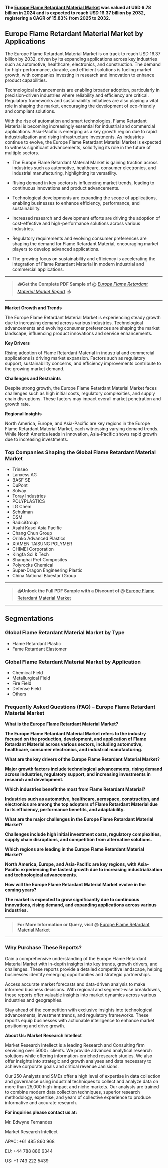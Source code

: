 <p><strong>The <a href="https://www.marketresearchintellect.com/download-sample/?rid=947097&amp;utm_source=Pulse-April-Europe&amp;utm_medium=852">Europe Flame Retardant Material Market</a> was valued at USD 6.78 billion in 2024 and is expected to reach USD 16.37 billion by 2032, registering a CAGR of 15.83% from 2025 to 2032.</strong></p><h2>Europe Flame Retardant Material Market by Applications&nbsp;</h2><p><p>The Europe Flame Retardant Material Market is on track to reach USD 16.37 billion by 2032, driven by its expanding applications across key industries such as automotive, healthcare, electronics, and construction. The demand for high-performance, durable, and efficient solutions is fueling market growth, with companies investing in research and innovation to enhance product capabilities.</p><p>Technological advancements are enabling broader adoption, particularly in precision-driven industries where reliability and efficiency are critical. Regulatory frameworks and sustainability initiatives are also playing a vital role in shaping the market, encouraging the development of eco-friendly and compliant solutions.</p><p>With the rise of automation and smart technologies, Flame Retardant Material is becoming increasingly essential for industrial and commercial applications. Asia-Pacific is emerging as a key growth region due to rapid industrialization and rising infrastructure investments. As industries continue to evolve, the Europe Flame Retardant Material Market is expected to witness significant advancements, solidifying its role in the future of multiple sectors.</p></p><ul><li><p>The Europe Flame Retardant Material Market is gaining traction across industries such as automotive, healthcare, consumer electronics, and industrial manufacturing, highlighting its versatility.</p></li><li><p>Rising demand in key sectors is influencing market trends, leading to continuous innovations and product advancements.</p></li><li><p>Technological developments are expanding the scope of applications, enabling businesses to enhance efficiency, performance, and sustainability.</p></li><li><p>Increased research and development efforts are driving the adoption of cost-effective and high-performance solutions across various industries.</p></li><li><p>Regulatory requirements and evolving consumer preferences are shaping the demand for Flame Retardant Material, encouraging market players to develop advanced applications.</p></li><li><p>The growing focus on sustainability and efficiency is accelerating the integration of Flame Retardant Material in modern industrial and commercial applications.</p></li></ul><hr /><blockquote><p><strong><span class="font-[700]">📥Get the Complete PDF Sample of @ </span></strong><em><span class="font-[700]"><a href="https://www.marketresearchintellect.com/download-sample/?rid=947097&amp;utm_source=Pulse-April-Europe&amp;utm_medium=852" target="_blank" data-tracking-control-name="article-ssr-frontend-pulse_little-text-block" data-tracking-will-navigate="" data-test-link="">Europe Flame Retardant Material Market Report</a>&nbsp;📥</span></em></p></blockquote><hr /><p class="" data-start="77" data-end="360"><strong data-start="77" data-end="105">Market Growth and Trends</strong></p><p class="" data-start="77" data-end="360">The Europe Flame Retardant Material Market is experiencing steady growth due to increasing demand across various industries. Technological advancements and evolving consumer preferences are shaping the market landscape, influencing product innovations and service enhancements.</p><p class="" data-start="362" data-end="606"><strong data-start="362" data-end="377">Key Drivers</strong></p><p class="" data-start="362" data-end="606">Rising adoption of Flame Retardant Material in industrial and commercial applications is driving market expansion. Factors such as regulatory support, sustainability concerns, and efficiency improvements contribute to the growing market demand.</p><p class="" data-start="608" data-end="849"><strong data-start="608" data-end="637">Challenges and Restraints</strong></p><p class="" data-start="608" data-end="849">Despite strong growth, the Europe Flame Retardant Material Market faces challenges such as high initial costs, regulatory complexities, and supply chain disruptions. These factors may impact overall market penetration and growth rate.</p><p class="" data-start="851" data-end="1095"><strong data-start="851" data-end="872">Regional Insights</strong></p><p class="" data-start="851" data-end="1095">North America, Europe, and Asia-Pacific are key regions in the Europe Flame Retardant Material Market, each witnessing varying demand trends. While North America leads in innovation, Asia-Pacific shows rapid growth due to increasing investments.</p><p><h3>Top Companies Shaping the Global Flame Retardant Material Market </h3><ul><li>Trinseo</li><li>Lanxess AG</li><li>BASF SE</li><li>DuPont</li><li>Solvay</li><li>Toray Industries</li><li>POLYPLASTICS</li><li>LG Chem</li><li>Schulman</li><li>DSM</li><li>RadiciGroup</li><li>Asahi Kasei Asia Pacific</li><li>Chang Chun Group</li><li>Orinko Advanced Plastics</li><li>XIAMEN TAISUNG POLYMER</li><li>CHIMEI Corporation</li><li>Kingfa Sci & Tech</li><li>Shanghai Pret Composites</li><li>Polyrocks Chemical</li><li>Super-Dragon Engineering Plastic</li><li>China National Bluestar (Group</li></ul></p><hr /><blockquote><p><strong>📥Unlock the Full PDF Sample with a Discount of @</strong> <a href="https://www.marketresearchintellect.com/ask-for-discount/?rid=947097&amp;utm_source=Pulse-April-Europe&amp;utm_medium=852">Europe Flame Retardant Material Market</a></p></blockquote><hr /><p><h2>Segmentations</h2><h3>Global Flame Retardant Material Market by Type</h3><ul><li>Flame Retardant Plastic</li><li>Fame Retardant Elastomer</li></ul><h3>Global Flame Retardant Material Market by Application</h3><ul><li>Chemical Field</li><li>Metallurgical Field</li><li>Fire Field</li><li>Defense Field</li><li>Others</li></ul></p><h3><strong>Frequently Asked Questions (FAQ) &ndash; Europe Flame Retardant Material Market</strong></h3><p><strong>What is the Europe Flame Retardant Material Market?</strong></p><p><strong>The Europe Flame Retardant Material Market refers to the industry focused on the production, development, and application of Flame Retardant Material across various sectors, including automotive, healthcare, consumer electronics, and industrial manufacturing.</strong></p><p><strong>What are the key drivers of the Europe Flame Retardant Material Market?</strong></p><p><strong>Major growth factors include technological advancements, rising demand across industries, regulatory support, and increasing investments in research and development.</strong></p><p><strong>Which industries benefit the most from Flame Retardant Material?</strong></p><p><strong>Industries such as automotive, healthcare, aerospace, construction, and electronics are among the top adopters of Flame Retardant Material due to its efficiency, performance benefits, and adaptability.</strong></p><p><strong>What are the major challenges in the Europe Flame Retardant Material Market?</strong></p><p><strong>Challenges include high initial investment costs, regulatory complexities, supply chain disruptions, and competition from alternative solutions.</strong></p><p><strong>Which regions are leading in the Europe Flame Retardant Material Market?</strong></p><p><strong>North America, Europe, and Asia-Pacific are key regions, with Asia-Pacific experiencing the fastest growth due to increasing industrialization and technological advancements.</strong></p><p><strong>How will the Europe Flame Retardant Material Market evolve in the coming years?</strong></p><p><strong>The market is expected to grow significantly due to continuous innovations, rising demand, and expanding applications across various industries.</strong></p><hr /><blockquote><p><span class="font-[700]"><strong>For More Information or Query, visit&nbsp;@</strong>&nbsp;</span><span class="font-[700]"><a href="https://www.marketresearchintellect.com/product/global-flame-retardant-material-market/?utm_source=Linkedin&utm_medium=852" target="_blank" data-tracking-control-name="article-ssr-frontend-pulse_little-text-block" data-tracking-will-navigate="" data-test-link="">Europe Flame Retardant Material Market</a></span></p></blockquote><hr /><h3><strong data-start="0" data-end="31">Why Purchase These Reports?</strong></h3><p class="" data-start="35" data-end="297">Gain a comprehensive understanding of the Europe Flame Retardant Material Market with in-depth insights into key trends, growth drivers, and challenges. These reports provide a detailed competitive landscape, helping businesses identify emerging opportunities and strategic partnerships.</p><p class="" data-start="299" data-end="540">Access accurate market forecasts and data-driven analysis to make informed business decisions. With regional and segment-wise breakdowns, these reports offer valuable insights into market dynamics across various industries and geographies.</p><p class="" data-start="542" data-end="784">Stay ahead of the competition with exclusive insights into technological advancements, investment trends, and regulatory frameworks. These reports equip businesses with actionable intelligence to enhance market positioning and drive growth.</p><p><strong><span class="font-[700]">About Us: Market Research Intellect</span></strong></p><p><span class="">Market Research Intellect is a leading Research and Consulting firm servicing over 5000+ clients. We provide advanced analytical research solutions while offering information-enriched research studies.&nbsp;</span>We also offer insights into strategic and growth analyses and data necessary to achieve corporate goals and critical revenue Janisions.</p><p><span class="">Our 250 Analysts and SMEs offer a high level of expertise in data collection and governance using industrial techniques to collect and analyze data on more than 25,000 high-impact and niche markets. Our analysts are trained to combine modern data collection techniques, superior research methodology, expertise, and years of collective experience to produce informative and accurate research.</span></p><p><strong>For inquiries please contact us at:</strong></p><p>Mr. Edwyne Fernandes</p><p>Market Research Intellect</p><p>APAC: +61 485 860 968</p><p>EU: +44 788 886 6344</p><p>US: +1 743 222 5439</p>